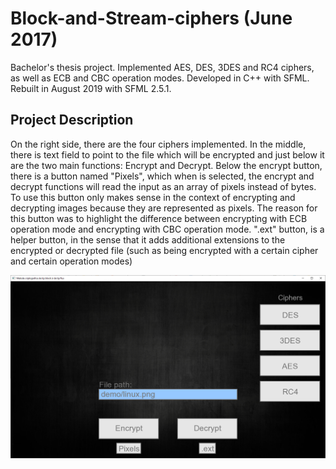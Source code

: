 # Block-and-Stream-ciphers (June 2017)
Bachelor's thesis project. Implemented AES, DES, 3DES and RC4 ciphers, as well as ECB and CBC operation modes. Developed in C++ with SFML. Rebuilt in August 2019 with SFML 2.5.1.

## Project Description

On the right side, there are the four ciphers implemented. In the middle, there is text field to point to the file which will be encrypted and just below it are the two main functions: Encrypt and Decrypt. Below the encrypt button, there is a button named "Pixels", which when is selected, the encrypt and decrypt functions will read the input as an array of pixels instead of bytes. To use this button only makes sense in the context of encrypting and decrypting images because they are represented as pixels. The reason for this button was to highlight the difference between encrypting with ECB operation mode and encrypting with CBC operation mode. ".ext" button, is a helper button, in the sense that it adds additional extensions to the encrypted or decrypted file (such as being encrypted with a certain cipher and certain operation modes)

![](licentaUI.png)

